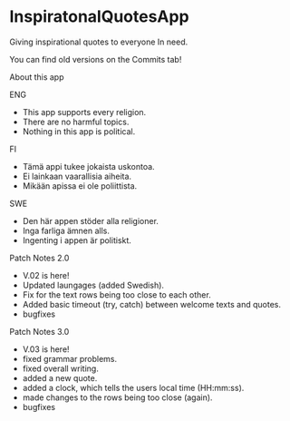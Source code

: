 # InspiratonalQuotesApp
Giving inspirational quotes to everyone In need.


You can find old versions on the Commits tab!


About this app

ENG
- This app supports every religion.
- There are no harmful topics.
- Nothing in this app is political.

FI
- Tämä appi tukee jokaista uskontoa.
- Ei lainkaan vaarallisia aiheita.
- Mikään apissa ei ole poliittista.

SWE
- Den här appen stöder alla religioner.
- Inga farliga ämnen alls.
- Ingenting i appen är politiskt.

Patch Notes 2.0

- V.02 is here!
- Updated laungages (added Swedish).
- Fix for the text rows being too close to each other.
- Added basic timeout (try, catch) between welcome texts and quotes.
- bugfixes

Patch Notes 3.0

- V.03 is here!
- fixed grammar problems.
- fixed overall writing.
- added a new quote.
- added a clock, which tells the users local time (HH:mm:ss).
- made changes to the rows being too close (again).
- bugfixes
